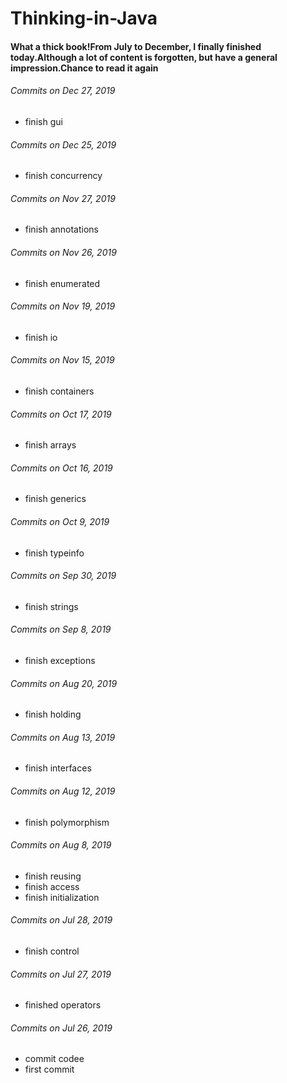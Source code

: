 # Thinking-in-Java

#### What a thick book!From July to December, I finally finished today.Although a lot of content is forgotten, but have a general impression.Chance to read it again

###### Commits on Dec 27, 2019
- finish gui

###### Commits on Dec 25, 2019
- finish concurrency

###### Commits on Nov 27, 2019
- finish annotations

###### Commits on Nov 26, 2019
- finish enumerated

###### Commits on Nov 19, 2019
- finish io

###### Commits on Nov 15, 2019
- finish containers

###### Commits on Oct 17, 2019
- finish arrays

###### Commits on Oct 16, 2019
- finish generics

###### Commits on Oct 9, 2019
- finish typeinfo

###### Commits on Sep 30, 2019
- finish strings

###### Commits on Sep 8, 2019
- finish exceptions

###### Commits on Aug 20, 2019
- finish holding

###### Commits on Aug 13, 2019
- finish interfaces

###### Commits on Aug 12, 2019
- finish polymorphism

###### Commits on Aug 8, 2019
- finish reusing
- finish access
- finish initialization

###### Commits on Jul 28, 2019
- finish control

###### Commits on Jul 27, 2019
- finished operators

###### Commits on Jul 26, 2019
- commit codee
- first commit
 
